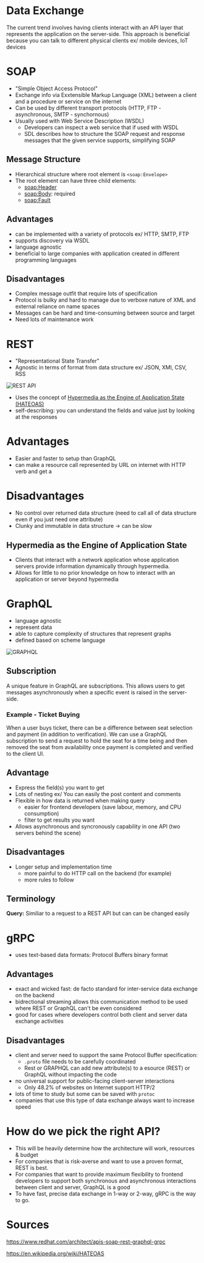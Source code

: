 # Data Exchange
The current trend involves having clients interact with an API layer that represents the application on the server-side. This approach is beneficial because you can talk to different physical clients ex/ mobile devices, IoT devices

# SOAP
* "Simple Object Access Protocol"  
* Exchange info via Exxtensible Markup Language (XML) between a client and a procedure or service on the internet
* Can be used by different transport protocols (HTTP, FTP - asynchronous, SMTP - synchornous)
* Usually used with Web Service Description (WSDL)
    * Developers can inspect a web service that if used with WSDL
    * SDL describes how to structure the SOAP request and response messages that the given service supports, simplifying SOAP

## Message Structure
* Hierarchical structure where root element is `<soap:Envelope>` 
* The root element can have three child elements: 
    * <soap:Header>
    * <soap:Body>: required
    * <soap:Fault>

## Advantages
* can be implemented with a variety of protocols ex/ HTTP, SMTP, FTP
* supports discovery via WSDL
* language agnostic 
* beneficial to large companies with application created in different programming languages

## Disadvantages
* Complex message outfit that require lots of specification
* Protocol is bulky and hard to manage due to verboxe nature of XML and external reliance on name spaces  
* Messages can be hard and time-consuming between source and target 
* Need lots of maintenance work

# REST
* "Representational State Transfer"
* Agnostic in terms of format from data structure ex/ JSON, XMl, CSV, RSS

![REST API](../images/REST_API_HTTP_methods.png)

* Uses the concept of [Hypermedia as the Engine of Application State (HATEOAS)](##Hypermedia-as-the-Engine-of-Application-State)
* self-describing: you can understand the fields and value just by looking at the responses

# Advantages
* Easier and faster to setup than GraphQL
* can make a resource call represented by URL on internet with HTTP verb and get a 

# Disadvantages
* No control over returned data structure (need to call all of data structure even if you just need one attribute)
* Clunky and immutable in data structure -> can be slow

## Hypermedia as the Engine of Application State 
* Clients that interact with a network application whose application servers provide information dynamically through hypermedia.
* Allows for little to no prior knowledge on how to interact with an application or server beyond hypermedia

# GraphQL
* language agnostic 
* represent data 
* able to capture complexity of structures that represent graphs
* defined based on scheme language 

![GRAPHQL](../images/graphql_response_sample.png)

## Subscription
A unique feature in GraphQL are subscriptions. This allows users to get messages asynchronously when a specific event is raised in the server-side. 

### Example - Ticket Buying
When a user buys ticket, there can be a difference between seat selection and payment (in addition to verification). We can use a GraphQL subscription to send a request to hold the seat for a time being and then removed the seat from availability once payment is completed and verified to the client UI. 

## Advantage
* Express the field(s) you want to get
* Lots of nesting ex/ You can easily the post content and comments 
* Flexible in how data is returned when making query 
    * easier for frontend developers (save labour, memory, and CPU consumption)
    * filter to get results you want
* Allows asynchronous and syncronously capability in one API (two servers behind the scene)

## Disadvantages
* Longer setup and implementation time
    * more painful to do HTTP call on the backend (for example)
    * more rules to follow

## Terminology
**Query:** Similiar to a request to a REST API but can can be changed easily

# gRPC 
* uses text-based data formats: Protocol Buffers binary format

## Advantages
* exact and wicked fast: de facto standard for inter-service data exchange on the backend
* bidrectional streaming allows this communication method to be used where REST or GraphQL can't be even considered
* good for cases where developers control both client and server data exchange activities

## Disadvantages
* client and server need to support the same Protocol Buffer specification: 
    * `.proto` file needs to be carefully coordinated
    * Rest or GRAPHQL can add new attribute(s) to a esource (REST) or GraphQL without impacting the code
* no universal support for public-facing client-server interactions
    * Only 48.2% of websites on Internet support HTTP/2 
* lots of time to study but some can be saved with `protoc`
* companies that use this type of data exchange always want to increase speed

# How do we pick the right API?
* This will be heavily determine how the architecture will work, resources & budget
* For companies that is risk-averse and want to use a proven format, REST is best. 
* For companies that want to provide maximum flexibility to frontend developers to support both synchronous and asynchronous interactions between client and server, GraphQL is a good 
* To have fast, precise data exchange in 1-way or 2-way, gRPC is the way to go.

# Sources
https://www.redhat.com/architect/apis-soap-rest-graphql-grpc

https://en.wikipedia.org/wiki/HATEOAS